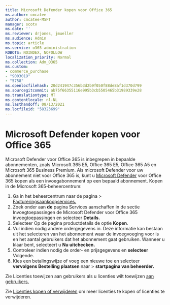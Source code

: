 ```yaml
---
title: Microsoft Defender kopen voor Office 365
ms.author: cmcatee
author: cmcatee-MSFT
manager: scotv
ms.date: ''
ms.reviewer: drjones, jmueller
ms.audience: Admin
ms.topic: article
ms.service: o365-administration
ROBOTS: NOINDEX, NOFOLLOW
localization_priority: Normal
ms.collection: Adm_O365
ms.custom:
- commerce_purchase
- "9003019"
- "5758"
ms.openlocfilehash: 20d241947c356b3d2b9f050f88de8af1d370d799
ms.sourcegitcommit: ab75f66355116e995b3cb5505465b31989339e28
ms.translationtype: MT
ms.contentlocale: nl-NL
ms.lasthandoff: 08/13/2021
ms.locfileid: "58323699"
---
```

# <a name="purchase-microsoft-defender-for-office-365"></a>Microsoft Defender kopen voor Office 365

Microsoft Defender voor Office 365 is inbegrepen in bepaalde abonnementen, zoals Microsoft 365 E5, Office 365 E5, Office 365 A5 en Microsoft 365 Business Premium. Als microsoft Defender voor uw abonnement niet voor Office 365 is, kunt u [Microsoft Defender](https://docs.microsoft.com/microsoft-365/security/office-365-security/office-365-atp) voor Office 365 kopen als een invoegabonnement op een bepaald abonnement. Kopen in de Microsoft 365-beheercentrum:

1. Ga in het beheercentrum naar de pagina   >  [Factureringsaankoopservices.](https://go.microsoft.com/fwlink/p/?linkid=868433)
2. Zoek onder aan **de** pagina Services  aanschaffen in de sectie Invoegtoepassingen de Microsoft Defender voor Office 365 invoegtoepassingen en selecteer **Details.**
3. Selecteer Op de pagina productdetails de optie **Kopen**.
4. Vul indien nodig andere ordergegevens in. Deze informatie kan bestaan uit het selecteren van het abonnement waar de invoegvoeging voor is en het aantal gebruikers dat het abonnement gaat gebruiken. Wanneer u klaar bent, selecteert u **Nu uitchecken.**
5. Controleer indien nodig de order- en prijsgegevens en **selecteer** Volgende.
6. Kies een betalingswijze of voeg een nieuwe toe en selecteer **vervolgens Bestelling plaatsen** naar  >  **startpagina van beheerder.**

Zie Licenties toewijzen aan gebruikers als u licenties wilt toewijzen [aan gebruikers.](https://docs.microsoft.com/microsoft-365/admin/manage/assign-licenses-to-users)

Zie [Licenties kopen of verwijderen](https://docs.microsoft.com/microsoft-365/commerce/licenses/buy-licenses#buy-or-remove-licenses-for-your-business-subscription) om meer licenties te kopen of licenties te verwijderen.